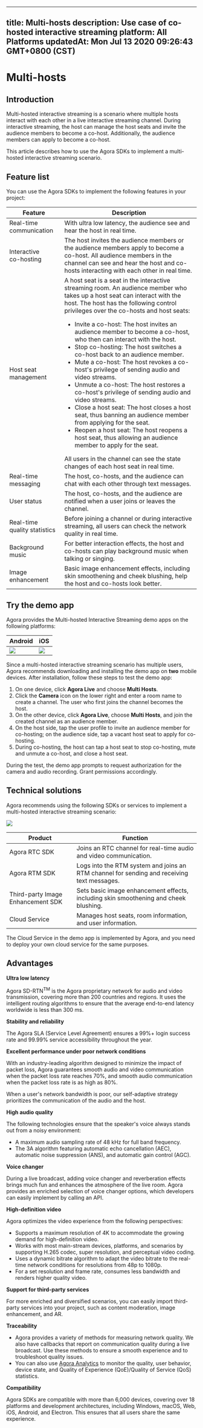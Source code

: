 
---
title: Multi-hosts
description: Use case of co-hosted interactive streaming
platform: All Platforms
updatedAt: Mon Jul 13 2020 09:26:43 GMT+0800 (CST)
---
# Multi-hosts
## Introduction

Multi-hosted interactive streaming is a scenario where multiple hosts interact with each other in a live interactive streaming channel. During interactive streaming, the host can manage the host seats and invite the audience members to become a co-host. Additionally, the audience members can apply to become a co-host.

This article describes how to use the Agora SDKs to implement a multi-hosted interactive streaming scenario.

## Feature list

You can use the Agora SDKs to implement the following features in your project:

| Feature | Description |
| ---------------- | ---------------- |
| Real-time communication	      | With ultra low latency, the audience see and hear the host in real time. |
| Interactive <br>co-hosting       | The host invites the audience members or the audience members apply to become a co-host. All audience members in the channel can see and hear the host and co-hosts interacting with each other in real time. |
| Host seat management         | A host seat is a seat in the interactive streaming room. An audience member who takes up a host seat can interact with the host. The host has the following control privileges over the co-hosts and host seats:<ul><li>Invite a co-host: The host invites an audience member to become a co-host, who then can interact with the host.</li><li>Stop co-hosting: The host switches a co-host back to an audience member.</li><li>Mute a co-host: The host revokes a co-host's privilege of sending audio and video streams.</li><li>Unmute a co-host: The host restores a co-host's privilege of sending audio and video streams.</li><li>Close a host seat: The host closes a host seat, thus banning an audience member from applying for the seat.</li><li>Reopen a host seat: The host reopens a host seat, thus allowing an audience member to apply for the seat.</li></ul>All users in the channel can see the state changes of each host seat in real time. |
| Real-time messaging	| The host, co-hosts, and the audience can chat with each other through text messages.|
| User status	| The host, co-hosts, and the audience are notified when a user joins or leaves the channel. |
| Real-time quality statistics	| Before joining a channel or during interactive streaming, all users can check the network quality in real time. |
| Background music |  For better interaction effects, the host and co-hosts can play background music when talking or singing. |
| Image enhancement	 | Basic image enhancement effects, including skin smoothening and cheek blushing, help the host and co-hosts look better. |

## Try the demo app

Agora provides the Multi-hosted Interactive Streaming demo apps on the following platforms:

| Android | iOS | 
| ---------------- | ---------------- |
| ![](https://web-cdn.agora.io/docs-files/1594287476322)      | ![](https://web-cdn.agora.io/docs-files/1594287505817)      | 

Since a multi-hosted interactive streaming scenario has multiple users, Agora recommends downloading and installing the demo app on **two** mobile devices. After installation, follow these steps to test the demo app:

1. On one device, click **Agora Live** and choose **Multi Hosts**.
2. Click the **Camera** icon on the lower right and enter a room name to create a channel. The user who first joins the channel becomes the host.
3. On the other device, click **Agora Live**, choose **Multi Hosts**, and join the created channel as an audience member.
4. On the host side, tap the user profile to invite an audience member for co-hosting; on the audience side, tap a vacant host seat to apply for co-hosting.
5. During co-hosting, the host can tap a host seat to stop co-hosting, mute and unmute a co-host, and close a host seat.

<div class="alert note">During the test, the demo app prompts to request authorization for the camera and audio recording. Grant permissions accordingly.</div>

## Technical solutions

Agora recommends using the following SDKs or services to implement a multi-hosted interactive streaming scenario:

![](https://web-cdn.agora.io/docs-files/1594632165285)

| Product | Function |
| ---------------- | ---------------- |
| Agora RTC SDK      | Joins an RTC channel for real-time audio and video communication.      |
| Agora RTM SDK | Logs into the RTM system and joins an RTM channel for sending and receiving text messages. |
| Third-party Image Enhancement SDK | Sets basic image enhancement effects, including skin smoothening and cheek blushing. |
| Cloud Service | Manages host seats, room information, and user information.|

<div class="alert note">The Cloud Service in the demo app is implemented by Agora, and you need to deploy your own cloud service for the same purposes.</div>

## Advantages

**Ultra low latency** 

Agora SD-RTN<sup>TM</sup> is the Agora proprietary network for audio and video transmission, covering more than 200 countries and regions. It uses the intelligent routing algorithms to ensure that the average end-to-end latency worldwide is less than 300 ms.

**Stability and reliability**

The Agora SLA (Service Level Agreement) ensures a 99%+ login success rate and 99.99% service accessibility throughout the year.

**Excellent performance under poor network conditions**

With an industry-leading algorithm designed to minimize the impact of packet loss, Agora guarantees smooth audio and video communication when the packet loss rate reaches 70%, and smooth audio communication when the packet loss rate is as high as 80%.

When a user's network bandwidth is poor, our self-adaptive strategy prioritizes the communication of the audio and the host.

**High audio quality**

The following technologies ensure that the speaker's voice always stands out from a noisy environment:

- A maximum audio sampling rate of 48 kHz for full band frequency.
- The 3A algorithm featuring automatic echo cancellation (AEC), automatic noise suppression (ANS), and automatic gain control (AGC).

**Voice changer**

During a live broadcast, adding voice changer and reverberation effects brings much fun and enhances the atmosphere of the live room. Agora provides an enriched selection of voice changer options, which developers can easily implement by calling an API.

**High-definition video**

Agora optimizes the video experience from the following perspectives:

- Supports a maximum resolution of 4K to accommodate the growing demand for high-definition video.
- Works with most main-stream devices, platforms, and scenarios by supporting H.265 codec, super resolution, and perceptual video coding.
- Uses a dynamic bitrate algorithm to adapt the video bitrate to the real-time network conditions for resolutions from 48p to 1080p.
- For a set resolution and frame rate, consumes less bandwidth and renders higher quality video.

**Support for third-party services**

For more enriched and diversified scenarios, you can easily import third-party services into your project, such as content moderation, image enhancement, and AR.

**Traceability**

- Agora provides a variety of methods for measuring network quality. We also have callbacks that report on communication quality during a live broadcast. Use these methods to ensure a smooth experience and to troubleshoot quality issues.
- You can also use [Agora Analytics](https://console.agora.io/analytics/call/search) to monitor the quality, user behavior, device state, and Quality of Experience (QoE)/Quality of Service (QoS) statistics.

**Compatibility**

Agora SDKs are compatible with more than 6,000 devices, covering over 18 platforms and development architectures, including Windows, macOS, Web, iOS, Android, and Electron. This ensures that all users share the same experience.
